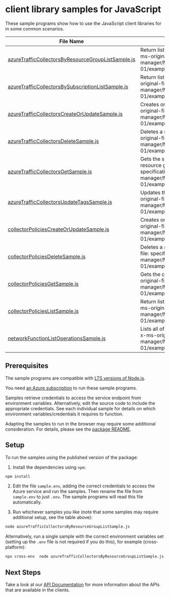 # client library samples for JavaScript

These sample programs show how to use the JavaScript client libraries for in some common scenarios.

| **File Name**                                                                                         | **Description**                                                                                                                                                                                                                    |
| ----------------------------------------------------------------------------------------------------- | ---------------------------------------------------------------------------------------------------------------------------------------------------------------------------------------------------------------------------------- |
| [azureTrafficCollectorsByResourceGroupListSample.js][azuretrafficcollectorsbyresourcegrouplistsample] | Return list of Azure Traffic Collectors in a Resource Group x-ms-original-file: specification/networkfunction/resource-manager/Microsoft.NetworkFunction/stable/2022-05-01/examples/AzureTrafficCollectorsByResourceGroupList.json |
| [azureTrafficCollectorsBySubscriptionListSample.js][azuretrafficcollectorsbysubscriptionlistsample]   | Return list of Azure Traffic Collectors in a subscription x-ms-original-file: specification/networkfunction/resource-manager/Microsoft.NetworkFunction/stable/2022-05-01/examples/AzureTrafficCollectorsBySubscriptionList.json    |
| [azureTrafficCollectorsCreateOrUpdateSample.js][azuretrafficcollectorscreateorupdatesample]           | Creates or updates a Azure Traffic Collector resource x-ms-original-file: specification/networkfunction/resource-manager/Microsoft.NetworkFunction/stable/2022-05-01/examples/AzureTrafficCollectorCreate.json                     |
| [azureTrafficCollectorsDeleteSample.js][azuretrafficcollectorsdeletesample]                           | Deletes a specified Azure Traffic Collector resource. x-ms-original-file: specification/networkfunction/resource-manager/Microsoft.NetworkFunction/stable/2022-05-01/examples/AzureTrafficCollectorDelete.json                     |
| [azureTrafficCollectorsGetSample.js][azuretrafficcollectorsgetsample]                                 | Gets the specified Azure Traffic Collector in a specified resource group x-ms-original-file: specification/networkfunction/resource-manager/Microsoft.NetworkFunction/stable/2022-05-01/examples/AzureTrafficCollectorGet.json     |
| [azureTrafficCollectorsUpdateTagsSample.js][azuretrafficcollectorsupdatetagssample]                   | Updates the specified Azure Traffic Collector tags. x-ms-original-file: specification/networkfunction/resource-manager/Microsoft.NetworkFunction/stable/2022-05-01/examples/AzureTrafficCollectorUpdateTags.json                   |
| [collectorPoliciesCreateOrUpdateSample.js][collectorpoliciescreateorupdatesample]                     | Creates or updates a Collector Policy resource x-ms-original-file: specification/networkfunction/resource-manager/Microsoft.NetworkFunction/stable/2022-05-01/examples/CollectorPolicyCreate.json                                  |
| [collectorPoliciesDeleteSample.js][collectorpoliciesdeletesample]                                     | Deletes a specified Collector Policy resource. x-ms-original-file: specification/networkfunction/resource-manager/Microsoft.NetworkFunction/stable/2022-05-01/examples/CollectorPolicyDelete.json                                  |
| [collectorPoliciesGetSample.js][collectorpoliciesgetsample]                                           | Gets the collector policy in a specified Traffic Collector x-ms-original-file: specification/networkfunction/resource-manager/Microsoft.NetworkFunction/stable/2022-05-01/examples/CollectorPolicyGet.json                         |
| [collectorPoliciesListSample.js][collectorpolicieslistsample]                                         | Return list of Collector policies in a Azure Traffic Collector x-ms-original-file: specification/networkfunction/resource-manager/Microsoft.NetworkFunction/stable/2022-05-01/examples/CollectorPoliciesList.json                  |
| [networkFunctionListOperationsSample.js][networkfunctionlistoperationssample]                         | Lists all of the available NetworkFunction Rest API operations. x-ms-original-file: specification/networkfunction/resource-manager/Microsoft.NetworkFunction/stable/2022-05-01/examples/OperationsList.json                        |

## Prerequisites

The sample programs are compatible with [LTS versions of Node.js](https://github.com/nodejs/release#release-schedule).

You need [an Azure subscription][freesub] to run these sample programs.

Samples retrieve credentials to access the service endpoint from environment variables. Alternatively, edit the source code to include the appropriate credentials. See each individual sample for details on which environment variables/credentials it requires to function.

Adapting the samples to run in the browser may require some additional consideration. For details, please see the [package README][package].

## Setup

To run the samples using the published version of the package:

1. Install the dependencies using `npm`:

```bash
npm install
```

2. Edit the file `sample.env`, adding the correct credentials to access the Azure service and run the samples. Then rename the file from `sample.env` to just `.env`. The sample programs will read this file automatically.

3. Run whichever samples you like (note that some samples may require additional setup, see the table above):

```bash
node azureTrafficCollectorsByResourceGroupListSample.js
```

Alternatively, run a single sample with the correct environment variables set (setting up the `.env` file is not required if you do this), for example (cross-platform):

```bash
npx cross-env  node azureTrafficCollectorsByResourceGroupListSample.js
```

## Next Steps

Take a look at our [API Documentation][apiref] for more information about the APIs that are available in the clients.

[azuretrafficcollectorsbyresourcegrouplistsample]: https://github.com/Azure/azure-sdk-for-js/blob/main/sdk/networkfunction/arm-networkfunction/samples/v1/javascript/azureTrafficCollectorsByResourceGroupListSample.js
[azuretrafficcollectorsbysubscriptionlistsample]: https://github.com/Azure/azure-sdk-for-js/blob/main/sdk/networkfunction/arm-networkfunction/samples/v1/javascript/azureTrafficCollectorsBySubscriptionListSample.js
[azuretrafficcollectorscreateorupdatesample]: https://github.com/Azure/azure-sdk-for-js/blob/main/sdk/networkfunction/arm-networkfunction/samples/v1/javascript/azureTrafficCollectorsCreateOrUpdateSample.js
[azuretrafficcollectorsdeletesample]: https://github.com/Azure/azure-sdk-for-js/blob/main/sdk/networkfunction/arm-networkfunction/samples/v1/javascript/azureTrafficCollectorsDeleteSample.js
[azuretrafficcollectorsgetsample]: https://github.com/Azure/azure-sdk-for-js/blob/main/sdk/networkfunction/arm-networkfunction/samples/v1/javascript/azureTrafficCollectorsGetSample.js
[azuretrafficcollectorsupdatetagssample]: https://github.com/Azure/azure-sdk-for-js/blob/main/sdk/networkfunction/arm-networkfunction/samples/v1/javascript/azureTrafficCollectorsUpdateTagsSample.js
[collectorpoliciescreateorupdatesample]: https://github.com/Azure/azure-sdk-for-js/blob/main/sdk/networkfunction/arm-networkfunction/samples/v1/javascript/collectorPoliciesCreateOrUpdateSample.js
[collectorpoliciesdeletesample]: https://github.com/Azure/azure-sdk-for-js/blob/main/sdk/networkfunction/arm-networkfunction/samples/v1/javascript/collectorPoliciesDeleteSample.js
[collectorpoliciesgetsample]: https://github.com/Azure/azure-sdk-for-js/blob/main/sdk/networkfunction/arm-networkfunction/samples/v1/javascript/collectorPoliciesGetSample.js
[collectorpolicieslistsample]: https://github.com/Azure/azure-sdk-for-js/blob/main/sdk/networkfunction/arm-networkfunction/samples/v1/javascript/collectorPoliciesListSample.js
[networkfunctionlistoperationssample]: https://github.com/Azure/azure-sdk-for-js/blob/main/sdk/networkfunction/arm-networkfunction/samples/v1/javascript/networkFunctionListOperationsSample.js
[apiref]: https://docs.microsoft.com/javascript/api/@azure/arm-networkfunction?view=azure-node-preview
[freesub]: https://azure.microsoft.com/free/
[package]: https://github.com/Azure/azure-sdk-for-js/tree/main/sdk/networkfunction/arm-networkfunction/README.md
